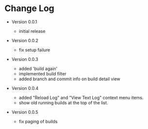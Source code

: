 # Change Log

* Version 0.0.1
  * initial release

* Version 0.0.2
  * fix setup failure

* Version 0.0.3
  * added 'build again'
  * implemented build filter
  * added branch and commit info on build detail view

* Version 0.0.4
  * added "Reload Log" and "View Text Log" context menu items.
  * show old running builds at the top of the list.

* Version 0.0.5
  * fix paging of builds
